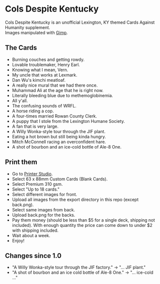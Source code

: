 # Cols Despite Kentucky
Cols Despite Kentucky is an unofficial Lexington, KY themed Cards Against Humanity supplement.  
Images manipulated with [Gimp](http://gimp.org).

## The Cards
- Burning couches and getting rowdy.
- Lovable troublemaker, Henry Earl.
- Knowing what I mean, Vern.
- My uncle that works at Lexmark.
- Dan Wu's kimchi meatloaf.
- A really nice mural that we had there once.
- Muhammad Ali at the age that he is right now.
- Literally bleeding blue due to methemoglobinemia.
- All y'all.
- The confusing sounds of WRFL.
- A horse riding a cop.
- A four-times married Rowan County Clerk.
- A puppy that I stole from the Lexington Humane Society.
- A fan that is very large.
- A Willy Wonka-style tour through the JIF plant.
- Eating a hot brown but still being kinda hungry.
- Mitch McConnell racing an overconfident hare.
- A shot of bourbon and an ice-cold bottle of Ale-8 One.

## Print them
- Go to [Printer Studio](http://www.printerstudio.com/personalized/custom_playing_cards_blank_cards.html).
- Select 63 x 88mm Custom Cards (Blank Cards).
- Select Premium 310 gsm.
- Select "Up to 18 cards."
- Select different images for front.
- Upload all images from the export directory in this repo (except back.png).
- Select same images from back.
- Upload back.png for the backs.
- Pay them money (should be less than $5 for a single deck, shipping not included). With enough quantity the price can come down to under $2 with shipping included.
- Wait about a week.
- Enjoy!

## Changes since 1.0
- "A Willy Wonka-style tour through the JIF factory." -> "... JIF plant."
- "A shot of bourbon and an ice cold bottle of Ale-8 One." -> "... ice-cold ..."
